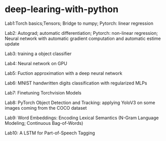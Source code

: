 # deep-learing-with-python

  Lab1:Torch basics;Tensors; Bridge to numpy; Pytorch: linear regression

  Lab2: Autograd; automatic differentiation; Pytorch: non-linear regression; 
Neural network with automatic gradient computation and automatic estime update

  Lab3: training a object classifier 
  
 Lab4: Neural network on GPU 
 
  Lab5: Fuction approximation with a deep neural network 
  
  Lab6: MNIST handwritten digits classification with regularized MLPs
  
  Lab7: Finetuning Torchvision Models
  
  Lab8: PyTorch Object Detection and Tracking: applying YoloV3 on some images coming from the COCO dataset
  
  Lab9: Word Embeddings: Encoding Lexical Semantics
(N-Gram Language Modeling;
Continuous Bag-of-Words)

  Lab10: A LSTM for Part-of-Speech Tagging
